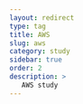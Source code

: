 ```yaml
---
layout: redirect
type: tag
title: AWS
slug: aws
category: study
sidebar: true
order: 2
description: >
   AWS study
---
```


